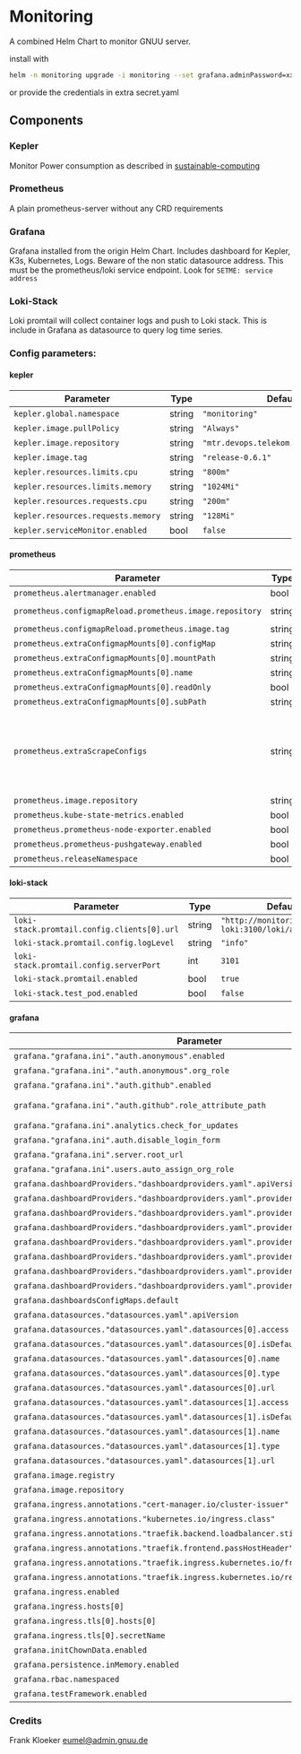 # Monitoring

A combined Helm Chart to monitor GNUU server.

install with

```bash
helm -n monitoring upgrade -i monitoring --set grafana.adminPassword=xxxxx --set grafana.grafana.ini.auth.github.client_id=xxxx --xet grafana.grafana.ini.auth.github.client_secret=xxxxx ...
```

or provide the credentials in extra secret.yaml

## Components

### Kepler

Monitor Power consumption as described in [sustainable-computing](https://github.com/sustainable-computing-io/kepler)

### Prometheus

A plain prometheus-server without any CRD requirements

### Grafana

Grafana installed from the origin Helm Chart. Includes dashboard for Kepler, K3s, Kubernetes, Logs. Beware of the non static datasource address. This must be the prometheus/loki service endpoint. Look for `SETME: service address `

### Loki-Stack

Loki promtail will collect container logs and push to Loki stack. This is include in Grafana as datasource to query log time series.

### Config parameters:

#### kepler

| Parameter | Type | Default | Description |
|-----------|------|---------|-------------|
| `kepler.global.namespace` | string | `"monitoring"` |  |
| `kepler.image.pullPolicy` | string | `"Always"` |  |
| `kepler.image.repository` | string | `"mtr.devops.telekom.de/caas/kepler"` |  |
| `kepler.image.tag` | string | `"release-0.6.1"` |  |
| `kepler.resources.limits.cpu` | string | `"800m"` |  |
| `kepler.resources.limits.memory` | string | `"1024Mi"` |  |
| `kepler.resources.requests.cpu` | string | `"200m"` |  |
| `kepler.resources.requests.memory` | string | `"128Mi"` |  |
| `kepler.serviceMonitor.enabled` | bool | `false` |  |

#### prometheus

| Parameter | Type | Default | Description |
|-----------|------|---------|-------------|
| `prometheus.alertmanager.enabled` | bool | `false` |  |
| `prometheus.configmapReload.prometheus.image.repository` | string | `"mtr.devops.telekom.de/kubeprometheusstack/prometheus-config-reloader"` |  |
| `prometheus.configmapReload.prometheus.image.tag` | string | `"v0.67.0"` |  |
| `prometheus.extraConfigmapMounts[0].configMap` | string | `"monitoring-scrapings"` |  |
| `prometheus.extraConfigmapMounts[0].mountPath` | string | `"/etc/config"` |  |
| `prometheus.extraConfigmapMounts[0].name` | string | `"monitoring-scrapings"` |  |
| `prometheus.extraConfigmapMounts[0].readOnly` | bool | `true` |  |
| `prometheus.extraConfigmapMounts[0].subPath` | string | `""` |  |
| `prometheus.extraScrapeConfigs` | string | `"- job_name: kepler\n  static_configs:\n  - targets: [\"kepler:9102\"]\n  metric_relabel_configs:\n  - action: replace\n    regex: (.*)\n    source_labels:\n    - container_namespace\n    target_label: namespace\n  relabel_configs:\n  - action: replace\n    regex: (.*)\n    replacement: $1\n    source_labels:\n    - __meta_kubernetes_pod_node_name\n    target_label: instance\n  scrape_interval: 1m\n  scrape_timeout: 30s"` |  |
| `prometheus.image.repository` | string | `"mtr.devops.telekom.de/kubeprometheusstack/prometheus"` |  |
| `prometheus.kube-state-metrics.enabled` | bool | `true` |  |
| `prometheus.prometheus-node-exporter.enabled` | bool | `true` |  |
| `prometheus.prometheus-pushgateway.enabled` | bool | `false` |  |
| `prometheus.releaseNamespace` | bool | `false` |  |

#### loki-stack

| Parameter | Type | Default | Description |
|-----------|------|---------|-------------|
| `loki-stack.promtail.config.clients[0].url` | string | `"http://monitoring-loki:3100/loki/api/v1/push"` |  |
| `loki-stack.promtail.config.logLevel` | string | `"info"` |  |
| `loki-stack.promtail.config.serverPort` | int | `3101` |  |
| `loki-stack.promtail.enabled` | bool | `true` |  |
| `loki-stack.test_pod.enabled` | bool | `false` |  |

#### grafana

| Parameter | Type | Default | Description |
|-----------|------|---------|-------------|
| `grafana."grafana.ini"."auth.anonymous".enabled` | bool | `false` |  |
| `grafana."grafana.ini"."auth.anonymous".org_role` | string | `"Viewer"` |  |
| `grafana."grafana.ini"."auth.github".enabled` | bool | `true` |  |
| `grafana."grafana.ini"."auth.github".role_attribute_path` | string | `"contains(groups[*], '@gnuu-de/operator') &&  'GrafanaAdmin' || 'Viewer'"` |  |
| `grafana."grafana.ini".analytics.check_for_updates` | bool | `false` |  |
| `grafana."grafana.ini".auth.disable_login_form` | bool | `false` |  |
| `grafana."grafana.ini".server.root_url` | string | `"https://monitoring.gnuu.de"` |  |
| `grafana."grafana.ini".users.auto_assign_org_role` | string | `"Viewer"` |  |
| `grafana.dashboardProviders."dashboardproviders.yaml".apiVersion` | int | `1` |  |
| `grafana.dashboardProviders."dashboardproviders.yaml".providers[0].disableDeletion` | bool | `false` |  |
| `grafana.dashboardProviders."dashboardproviders.yaml".providers[0].editable` | bool | `true` |  |
| `grafana.dashboardProviders."dashboardproviders.yaml".providers[0].folder` | string | `""` |  |
| `grafana.dashboardProviders."dashboardproviders.yaml".providers[0].name` | string | `"default"` |  |
| `grafana.dashboardProviders."dashboardproviders.yaml".providers[0].options.path` | string | `"/var/lib/grafana/dashboards/default"` |  |
| `grafana.dashboardProviders."dashboardproviders.yaml".providers[0].orgId` | int | `1` |  |
| `grafana.dashboardProviders."dashboardproviders.yaml".providers[0].type` | string | `"file"` |  |
| `grafana.dashboardsConfigMaps.default` | string | `"monitoring-dashboards"` |  |
| `grafana.datasources."datasources.yaml".apiVersion` | int | `1` |  |
| `grafana.datasources."datasources.yaml".datasources[0].access` | string | `"proxy"` |  |
| `grafana.datasources."datasources.yaml".datasources[0].isDefault` | bool | `true` |  |
| `grafana.datasources."datasources.yaml".datasources[0].name` | string | `"Prometheus"` |  |
| `grafana.datasources."datasources.yaml".datasources[0].type` | string | `"prometheus"` |  |
| `grafana.datasources."datasources.yaml".datasources[0].url` | string | `"http://monitoring-prometheus-server"` |  |
| `grafana.datasources."datasources.yaml".datasources[1].access` | string | `"proxy"` |  |
| `grafana.datasources."datasources.yaml".datasources[1].isDefault` | bool | `false` |  |
| `grafana.datasources."datasources.yaml".datasources[1].name` | string | `"Loki"` |  |
| `grafana.datasources."datasources.yaml".datasources[1].type` | string | `"loki"` |  |
| `grafana.datasources."datasources.yaml".datasources[1].url` | string | `"http://monitoring-loki:3100"` |  |
| `grafana.image.registry` | string | `"mtr.devops.telekom.de"` |  |
| `grafana.image.repository` | string | `"kubeprometheusstack/grafana"` |  |
| `grafana.ingress.annotations."cert-manager.io/cluster-issuer"` | string | `"letsencrypt"` |  |
| `grafana.ingress.annotations."kubernetes.io/ingress.class"` | string | `"traefik"` |  |
| `grafana.ingress.annotations."traefik.backend.loadbalancer.sticky"` | string | `"true"` |  |
| `grafana.ingress.annotations."traefik.frontend.passHostHeader"` | string | `"true"` |  |
| `grafana.ingress.annotations."traefik.ingress.kubernetes.io/frontend-entry-points"` | string | `"http,https"` |  |
| `grafana.ingress.annotations."traefik.ingress.kubernetes.io/redirect-entry-point"` | string | `"https"` |  |
| `grafana.ingress.enabled` | bool | `true` |  |
| `grafana.ingress.hosts[0]` | string | `"monitoring.gnuu.de"` |  |
| `grafana.ingress.tls[0].hosts[0]` | string | `"monitoring.gnuu.de"` |  |
| `grafana.ingress.tls[0].secretName` | string | `"monitoring-gnuu-de"` |  |
| `grafana.initChownData.enabled` | bool | `false` |  |
| `grafana.persistence.inMemory.enabled` | bool | `true` |  |
| `grafana.rbac.namespaced` | bool | `true` |  |
| `grafana.testFramework.enabled` | bool | `false` |  |

### Credits

Frank Kloeker eumel@admin.gnuu.de


